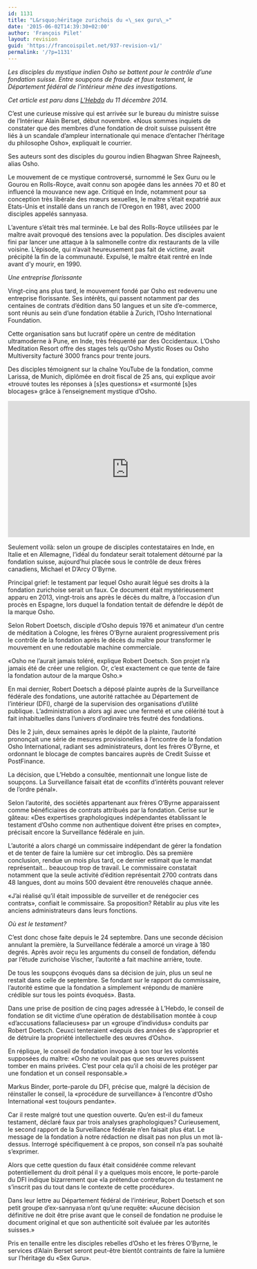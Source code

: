 ```yaml
---
id: 1131
title: "L&rsquo;héritage zurichois du «\_sex guru\_»"
date: '2015-06-02T14:39:30+02:00'
author: 'François Pilet'
layout: revision
guid: 'https://francoispilet.net/937-revision-v1/'
permalink: '/?p=1131'
---
```


*Les disciples du mystique indien Osho se battent pour le contrôle d’une fondation suisse. Entre soupçons de fraude et faux testament, le Département fédéral de l’intérieur mène des investigations.*

*Cet article est paru dans [L’Hebdo](http://www.hebdo.ch/hebdo/cadrages/detail/l%E2%80%99h%C3%A9ritage-zurichois-du-sex-guru) du 11 décembre 2014.*

C’est une curieuse missive qui est arrivée sur le bureau du ministre suisse de l’Intérieur Alain Berset, début novembre. «Nous sommes inquiets de constater que des membres d’une fondation de droit suisse puissent être liés à un scandale d’ampleur internationale qui menace d’entacher l’héritage du philosophe Osho», expliquait le courrier.

Ses auteurs sont des disciples du gourou indien Bhagwan Shree Rajneesh, alias Osho.

Le mouvement de ce mystique controversé, surnommé le Sex Guru ou le Gourou en Rolls-Royce, avait connu son apogée dans les années 70 et 80 et influencé la mouvance new age. Critiqué en Inde, notamment pour sa conception très libérale des mœurs sexuelles, le maître s’était expatrié aux Etats-Unis et installé dans un ranch de l’Oregon en 1981, avec 2000 disciples appelés sannyasa.

L’aventure s’était très mal terminée. Le bal des Rolls-Royce utilisées par le maître avait provoqué des tensions avec la population. Des disciples avaient fini par lancer une attaque à la salmonelle contre dix restaurants de la ville voisine. L’épisode, qui n’avait heureusement pas fait de victime, avait précipité la fin de la communauté. Expulsé, le maître était rentré en Inde avant d’y mourir, en 1990.

*Une entreprise florissante*

Vingt-cinq ans plus tard, le mouvement fondé par Osho est redevenu une entreprise florissante. Ses intérêts, qui passent notamment par des centaines de contrats d’édition dans 50 langues et un site d’e-commerce, sont réunis au sein d’une fondation établie à Zurich, l’Osho International Foundation.

Cette organisation sans but lucratif opère un centre de méditation ultramoderne à Pune, en Inde, très fréquenté par des Occidentaux. L’Osho Meditation Resort offre des stages tels qu’Osho Mystic Roses ou Osho Multiversity facturé 3000 francs pour trente jours.

Des disciples témoignent sur la chaîne YouTube de la fondation, comme Larissa, de Munich, diplômée en droit fiscal de 25 ans, qui explique avoir «trouvé toutes les réponses à \[s\]es questions» et «surmonté \[s\]es blocages» grâce à l’enseignement mystique d’Osho.

<iframe allowfullscreen="" frameborder="0" height="315" loading="lazy" src="https://www.youtube.com/embed/FDY8RP0xLFI" width="560"></iframe>

Seulement voilà: selon un groupe de disciples contestataires en Inde, en Italie et en Allemagne, l’idéal du fondateur serait totalement détourné par la fondation suisse, aujourd’hui placée sous le contrôle de deux frères canadiens, Michael et D’Arcy O’Byrne.

Principal grief: le testament par lequel Osho aurait légué ses droits à la fondation zurichoise serait un faux. Ce document était mystérieusement apparu en 2013, vingt-trois ans après le décès du maître, à l’occasion d’un procès en Espagne, lors duquel la fondation tentait de défendre le dépôt de la marque Osho.

Selon Robert Doetsch, disciple d’Osho depuis 1976 et animateur d’un centre de méditation à Cologne, les frères O’Byrne auraient progressivement pris le contrôle de la fondation après le décès du maître pour transformer le mouvement en une redoutable machine commerciale.

«Osho ne l’aurait jamais toléré, explique Robert Doetsch. Son projet n’a jamais été de créer une religion. Or, c’est exactement ce que tente de faire la fondation autour de la marque Osho.»

En mai dernier, Robert Doetsch a déposé plainte auprès de la Surveillance fédérale des fondations, une autorité rattachée au Département de l’intérieur (DFI), chargé de la supervision des organisations d’utilité publique. L’administration a alors agi avec une fermeté et une célérité tout à fait inhabituelles dans l’univers d’ordinaire très feutré des fondations.

Dès le 2 juin, deux semaines après le dépôt de la plainte, l’autorité prononçait une série de mesures provisionelles à l’encontre de la fondation Osho International, radiant ses administrateurs, dont les frères O’Byrne, et ordonnant le blocage de comptes bancaires auprès de Credit Suisse et PostFinance.

La décision, que L’Hebdo a consultée, mentionnait une longue liste de soupçons. La Surveillance faisait état de «conflits d’intérêts pouvant relever de l’ordre pénal».

Selon l’autorité, des sociétés appartenant aux frères O’Byrne apparaissent comme bénéficiaires de contrats attribués par la fondation. Cerise sur le gâteau: «Des expertises graphologiques indépendantes établissant le testament d’Osho comme non authentique doivent être prises en compte», précisait encore la Surveillance fédérale en juin.

L’autorité a alors chargé un commissaire indépendant de gérer la fondation et de tenter de faire la lumière sur cet imbroglio. Dès sa première conclusion, rendue un mois plus tard, ce dernier estimait que le mandat représentait… beaucoup trop de travail. Le commissaire constatait notamment que la seule activité d’édition représentait 2700 contrats dans 48 langues, dont au moins 500 devaient être renouvelés chaque année.

«J’ai réalisé qu’il était impossible de surveiller et de renégocier ces contrats», confiait le commissaire. Sa proposition? Rétablir au plus vite les anciens administrateurs dans leurs fonctions.

*Où est le testament?*

C’est donc chose faite depuis le 24 septembre. Dans une seconde décision annulant la première, la Surveillance fédérale a amorcé un virage à 180 degrés. Après avoir reçu les arguments du conseil de fondation, défendu par l’étude zurichoise Vischer, l’autorité a fait machine arrière, toute.

De tous les soupçons évoqués dans sa décision de juin, plus un seul ne restait dans celle de septembre. Se fondant sur le rapport du commissaire, l’autorité estime que la fondation a simplement «répondu de manière crédible sur tous les points évoqués». Basta.

Dans une prise de position de cinq pages adressée à L’Hebdo, le conseil de fondation se dit victime d’une opération de déstabilisation montée à coup «d’accusations fallacieuses» par un «groupe d’individus» conduits par Robert Doetsch. Ceuxci tenteraient «depuis des années de s’approprier et de détruire la propriété intellectuelle des œuvres d’Osho».

En réplique, le conseil de fondation invoque à son tour les volontés supposées du maître: «Osho ne voulait pas que ses œuvres puissent tomber en mains privées. C’est pour cela qu’il a choisi de les protéger par une fondation et un conseil responsable.»

Markus Binder, porte-parole du DFI, précise que, malgré la décision de réinstaller le conseil, la «procédure de surveillance» à l’encontre d’Osho International «est toujours pendante».

Car il reste malgré tout une question ouverte. Qu’en est-il du fameux testament, déclaré faux par trois analyses graphologiques? Curieusement, le second rapport de la Surveillance fédérale n’en faisait plus état. Le message de la fondation à notre rédaction ne disait pas non plus un mot là-dessus. Interrogé spécifiquement à ce propos, son conseil n’a pas souhaité s’exprimer.

Alors que cette question du faux était considérée comme relevant potentiellement du droit pénal il y a quelques mois encore, le porte-parole du DFI indique bizarrement que «la prétendue contrefaçon du testament ne s’inscrit pas du tout dans le contexte de cette procédure».

Dans leur lettre au Département fédéral de l’intérieur, Robert Doetsch et son petit groupe d’ex-sannyasa n’ont qu’une requête: «Aucune décision définitive ne doit être prise avant que le conseil de fondation ne produise le document original et que son authenticité soit évaluée par les autorités suisses.»

Pris en tenaille entre les disciples rebelles d’Osho et les frères O’Byrne, le services d’Alain Berset seront peut-être bientôt contraints de faire la lumière sur l’héritage du «Sex Guru».